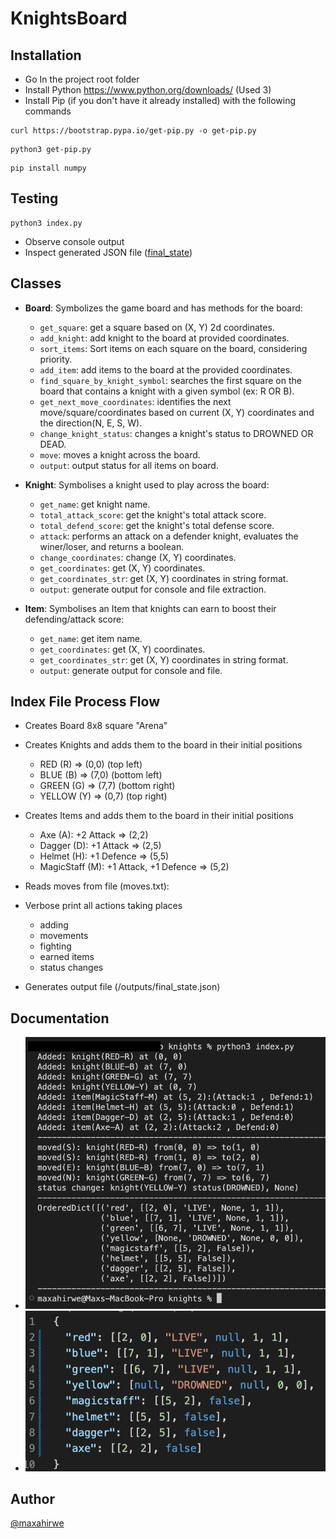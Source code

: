 # KnightsBoard

## Installation

-   Go In the project root folder
-   Install Python https://www.python.org/downloads/ (Used 3)
-   Install Pip (if you don't have it already installed) with the following commands

```
curl https://bootstrap.pypa.io/get-pip.py -o get-pip.py
```

```
python3 get-pip.py
```

```
pip install numpy
```

## Testing

```
python3 index.py
```

-   Observe console output
-   Inspect generated JSON file ([final_state](/outputs/final_state.json))

## Classes

-   **Board**: Symbolizes the game board and has methods for the board:

    -   `get_square`: get a square based on (X, Y) 2d coordinates.
    -   `add_knight`: add knight to the board at provided coordinates.
    -   `sort_items`: Sort items on each square on the board, considering priority.
    -   `add_item`: add items to the board at the provided coordinates.
    -   `find_square_by_knight_symbol`: searches the first square on the board that contains a knight with a given symbol (ex: R OR B).
    -   `get_next_move_coordinates`: identifies the next move/square/coordinates based on current (X, Y) coordinates and the direction(N, E, S, W).
    -   `change_knight_status`: changes a knight's status to DROWNED OR DEAD.
    -   `move`: moves a knight across the board.
    -   `output`: output status for all items on board.

-   **Knight**: Symbolises a knight used to play across the board:

    -   `get_name`: get knight name.
    -   `total_attack_score`: get the knight's total attack score.
    -   `total_defend_score`: get the knight's total defense score.
    -   `attack`: performs an attack on a defender knight, evaluates the winer/loser, and returns a boolean.
    -   `change_coordinates`: change (X, Y) coordinates.
    -   `get_coordinates`: get (X, Y) coordinates.
    -   `get_coordinates_str`: get (X, Y) coordinates in string format.
    -   `output`: generate output for console and file extraction.

-   **Item**: Symbolises an Item that knights can earn to boost their defending/attack score:

    -   `get_name`: get item name.
    -   `get_coordinates`: get (X, Y) coordinates.
    -   `get_coordinates_str`: get (X, Y) coordinates in string format.
    -   `output`: generate output for console and file.

## Index File Process Flow

-   Creates Board 8x8 square "Arena"

-   Creates Knights and adds them to the board in their initial positions

    -   RED (R) => (0,0) (top left)
    -   BLUE (B) => (7,0) (bottom left)
    -   GREEN (G) => (7,7) (bottom right)
    -   YELLOW (Y) => (0,7) (top right)

-   Creates Items and adds them to the board in their initial positions

    -   Axe (A): +2 Attack => (2,2)
    -   Dagger (D): +1 Attack => (2,5)
    -   Helmet (H): +1 Defence => (5,5)
    -   MagicStaff (M): +1 Attack, +1 Defence => (5,2)

-   Reads moves from file (moves.txt):

-   Verbose print all actions taking places

    -   adding
    -   movements
    -   fighting
    -   earned items
    -   status changes

-   Generates output file (/outputs/final_state.json)

## Documentation

-   ![console snapshot](/documentation/consolesnapshot.png)
-   ![json output](/documentation/jsonoutput.png)

## Author

[@maxahirwe](https://max.rw)
